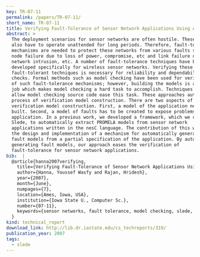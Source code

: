 ```yaml
---
key: TR-07-11
permalink: /papers/TR-07-11/
short_name: TR-07-11
title: Verifying Fault-Tolerance of Sensor Network Applications Using Auto-generated Fault Injection Mechanisms
abstract: >
  The deployment scenarios for sensor networks are often hostile. These networks
  also have to operate unattended for long periods. Therefore, fault-tolerance
  mechanisms are needed to protect these networks from various faults such as
  node failure due to loss of power, compromise, etc and link failure due to
  network intrusion, etc. A number of fault-tolerance techniques have been
  developed specifically for wireless sensor networks. Verifying these
  fault-tolerant techniques is necessary for reliability and dependability
  checks. Formal methods such as model checking have been used for verification
  of such fault-tolerance mechanisms; however, building the models is a tedious
  job which makes model checking a hard task to accomplish. Techniques that
  allow model checking source code ease this task. These approaches automate the
  process of verification model construction. There are two aspects of automated
  verification model construction. First, a model of the application needs to be
  built. Second, a model of faults has to be created to expose problems with the
  application. In a previous work, we developed a framework, which we called
  Slede, to automatically extract PROMELA models from sensor network
  applications written in the nesC language. The contribution of this work is
  the design and implementation of a mechanism for automatically generating
  fault models from a partial specification of the application. By automatically
  generating fault models, our approach eases the verification of
  fault-tolerance for sensor network applications.
bib:  |
  @article{hanna2007verifying,
    title={Verifying Fault-Tolerance of Sensor Network Applications Using Auto-generated Fault Injection Mechanisms},
    author={Hanna, Youssef Wasfy and Rajan, Hridesh},
    year={2007},
    month={June},
    numpages={7},
    location={Ames, Iowa, USA},
    institution={Iowa State U., Computer Sc.},
    number={07-11},
    keywords={sensor networks, fault tolerance, model checking, slede, fault injection model generation, fault-tolerant systems}
  }
kind: technical_report
download_link: http://lib.dr.iastate.edu/cs_techreports/319/
publication_year: 2007
tags:
  - slede
---
```

